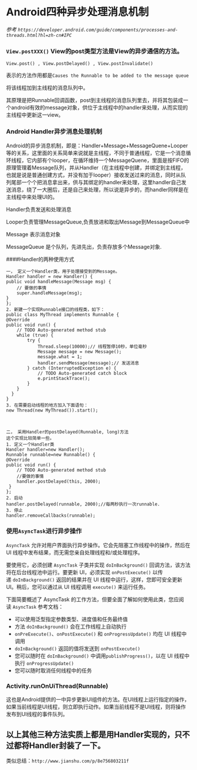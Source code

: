 # Android四种异步处理消息机制

*参考 `https://developer.android.com/guide/components/processes-and-threads.html?hl=zh-cn#IPC `*

### `View.postXXX()` View的post类型方法是View的异步通信的方法。

`View.post() , View.postDelayed() , View.postInvalidate()`

表示的方法作用都是`Causes the Runnable to be added to the message queue`

将该线程加到主线程的消息队列中。

其原理是把Runnable回调函数，post到主线程的消息队列里去，并将其包装成一个android有效的message对象，供位于主线程中的handler来处理，从而实现的主线程中更新这一view。

### Android  Handler异步消息处理机制

Android的异步消息机制，即是：Handler+Message+MessageQuene+Looper等的关系，这里面的关系简单来说就是主线程，不同于普通线程，它是一个消息循环线程，它内部有个looper，在循环维持一个MessageQuene，里面是按FIFO的原理管理着Message队列，并从Handler（在主线程中创建，并绑定到主线程，也就是说是普通创建方式，并没有加于looper）接收发送过来的消息，同时从队列尾部一个个把消息拿出来，供与其绑定的handler来处理，这里handler自己发送消息，绕了一大圈后，还是自己来处理，所以说是异步的，而handler同样是在主线程中来处理UI的。

Handler负责发送和处理消息

Looper负责管理MessageQueue,负责放进和取出Message到MessageQueue中

Message 表示消息对象

MessageQueue 是个队列，先进先出，负责存放多个Message对象.

####Handler的两种使用方式

	一， 定义一个Handler类，用于处理接受到的Message。
	Handler handler = new Handler() {
    public void handleMessage(Message msg) {
        // 要做的事情
        super.handleMessage(msg);
    }
	};
	2. 新建一个实现Runnable接口的线程类，如下：
	public class MyThread implements Runnable {
	@Override
	public void run() {
		// TODO Auto-generated method stub
		while (true) {
			try {
				Thread.sleep(10000);// 线程暂停10秒，单位毫秒
				Message message = new Message();
				message.what = 1;
				handler.sendMessage(message);// 发送消息
			} catch (InterruptedException e) {
				// TODO Auto-generated catch block
				e.printStackTrace();
			}
		}
	  }
	}
	3. 在需要启动线程的地方加入下面语句：
	new Thread(new MyThread()).start();



	二， 采用Handler的postDelayed(Runnable, long)方法
	这个实现比较简单一些。
	1. 定义一个Handler类
	Handler handler=new Handler();
	Runnable runnable=new Runnable() {
    @Override
    public void run() {
        // TODO Auto-generated method stub
        //要做的事情
        handler.postDelayed(this, 2000);
     }
	};
	2. 启动
	handler.postDelayed(runnable, 2000);//每两秒执行一次runnable. 
	3. 停止
	handler.removeCallbacks(runnable); 

### 使用`AsyncTask`进行异步操作

`AsyncTask` 允许对用户界面执行异步操作。它会先阻塞工作线程中的操作，然后在 UI 线程中发布结果，而无需您亲自处理线程和/或处理程序。

要使用它，必须创建 `AsyncTask` 子类并实现 `doInBackground()` 回调方法，该方法将在后台线程池中运行。要更新 UI，必须实现 `onPostExecute()` 以传递 `doInBackground()` 返回的结果并在 UI 线程中运行，这样，您即可安全更新 UI。稍后，您可以通过从 UI 线程调用 `execute()` 来运行任务。

下面简要概述了 AsyncTask 的工作方法，但要全面了解如何使用此类，您应阅读 `AsyncTask` 参考文档：

- 可以使用泛型指定参数类型、进度值和任务最终值
- 方法 `doInBackground()` 会在工作线程上自动执行
- `onPreExecute()`、`onPostExecute()` 和 `onProgressUpdate()` 均在 UI 线程中调用
- `doInBackground()` 返回的值将发送到 `onPostExecute()`
- 您可以随时在 `doInBackground()` 中调用`publishProgress()`，以在 UI 线程中执行 `onProgressUpdate()`
- 您可以随时取消任何线程中的任务


### Activity.runOnUiThread(Runnable)

这也是Android提供的一中异步更新UI组件的方法。在UI线程上运行指定的操作，如果当前线程是UI线程，则立即执行动作。如果当前线程不是UI线程，则将操作发布到UI线程的事件队列。

## 以上其他三种方法实质上都是用Handler实现的，只不过都将Handler封装了一下。

类似总结：`http://www.jianshu.com/p/8e756803211f`






